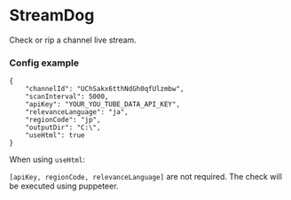 # StreamDog
Check or rip a channel live stream.


### Config example
```$xslt
{
    "channelId": "UChSakx6tthNdGh0qfUlzmbw",
    "scanInterval": 5000,
    "apiKey": "YOUR_YOU_TUBE_DATA_API_KEY",
    "relevanceLanguage": "ja",
    "regionCode": "jp",
    "outputDir": "C:\",
    "useHtml": true
}
```

When using `useHtml`:

`[apiKey, regionCode, relevanceLanguage]` are not required. The check will be executed using puppeteer.